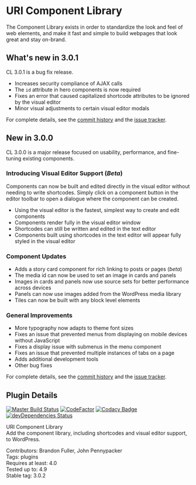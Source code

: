 # URI Component Library

The Component Library exists in order to standardize the look and feel of web elements, and make it fast and simple to build webpages that look great and stay on-brand.

## What's new in 3.0.1

CL 3.0.1 is a bug fix release.

* Increases security compliance of AJAX calls
* The `id` attribute in hero components is now required
* Fixes an error that caused capitalized shortcode attributes to be ignored by the visual editor
* Minor visual adjustments to certain visual editor modals

For complete details, see the [commit history](https://github.com/uriweb/uri-component-library/pull/102/commits) and the [issue tracker](https://github.com/uriweb/uri-component-library/issues). 

## New in 3.0.0

CL 3.0.0 is a major release focused on usability, performance, and fine-tuning existing components.

### Introducing Visual Editor Support (_Beta_)

Components can now be built and edited directly in the visual editor without needing to write shortcodes.  Simply click on a component button in the editor toolbar to open a dialogue where the component can be created.

* Using the visual editor is the fastest, simplest way to create and edit components
* Components render fully in the visual editor window
* Shortcodes can still be written and edited in the text editor
* Components built using shortcodes in the text editor will appear fully styled in the visual editor

### Component Updates

* Adds a story card component for rich linking to posts or pages (_beta_)
* The media id can now be used to set an image in cards and panels
* Images in cards and panels now use source sets for better performance across devices
* Panels can now use images added from the WordPress media library
* Tiles can now be built with any block level elements

### General Improvements

* More typography now adapts to theme font sizes
* Fixes an issue that prevented menus from displaying on mobile devices without JavaScript
* Fixes a display issue with submenus in the menu component
* Fixes an issue that prevented multiple instances of tabs on a page
* Adds additional development tools
* Other bug fixes

For complete details, see the [commit history](https://github.com/uriweb/uri-component-library/pull/99/commits) and the [issue tracker](https://github.com/uriweb/uri-component-library/issues). 

## Plugin Details

[![Master Build Status](https://travis-ci.org/uriweb/uri-component-library.svg?branch=master "Master build status")](https://travis-ci.org/uriweb/uri-component-library)
[![CodeFactor](https://www.codefactor.io/repository/github/uriweb/uri-component-library/badge/master)](https://www.codefactor.io/repository/github/uriweb/uri-component-library/overview/master)
[![Codacy Badge](https://api.codacy.com/project/badge/Grade/043fca0aa28b4b2db799d5daacf2d27d?branch=master)](https://www.codacy.com/app/uriweb/uri-component-library?utm_source=github.com&amp;utm_medium=referral&amp;utm_content=uriweb/uri-component-library&amp;utm_campaign=Badge_Grade)
[![devDependencies Status](https://david-dm.org/uriweb/uri-component-library/dev-status.svg)](https://david-dm.org/uriweb/uri-component-library?type=dev)

URI Component Library  
Add the component library, including shortcodes and visual editor support, to WordPress.  

Contributors: Brandon Fuller, John Pennypacker  
Tags: plugins  
Requires at least: 4.0  
Tested up to: 4.9  
Stable tag: 3.0.2  